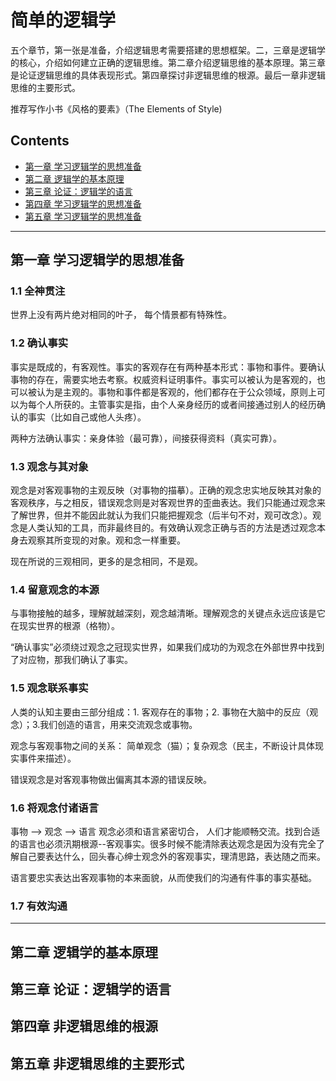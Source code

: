 # 简单的逻辑学

五个章节，第一张是准备，介绍逻辑思考需要搭建的思想框架。二，三章是逻辑学的核心，介绍如何建立正确的逻辑思维。第二章介绍逻辑思维的基本原理。第三章是论证逻辑思维的具体表现形式。第四章探讨非逻辑思维的根源。最后一章非逻辑思维的主要形式。

推荐写作小书《风格的要素》（The Elements of Style)

## Contents
- [第一章 学习逻辑学的思想准备](#第一章-学习逻辑学的思想准备)
- [第二章 逻辑学的基本原理](#第二章-逻辑学的基本原理)
- [第三章 论证：逻辑学的语言](#第三章-论证逻辑学的语言)
- [第四章 学习逻辑学的思想准备](#第四章-非逻辑思维的根源)
- [第五章 学习逻辑学的思想准备](#第五章-非逻辑思维的主要形式)

---
## 第一章 学习逻辑学的思想准备

### 1.1 全神贯注
世界上没有两片绝对相同的叶子， 每个情景都有特殊性。

### 1.2 确认事实
事实是既成的，有客观性。事实的客观存在有两种基本形式：事物和事件。要确认事物的存在，需要实地去考察。权威资料证明事件。事实可以被认为是客观的，也可以被认为是主观的。事物和事件都是客观的，他们都存在于公众领域，原则上可以为每个人所获的。主管事实是指，由个人亲身经历的或者间接通过别人的经历确认的事实（比如自己或他人头疼）。

两种方法确认事实：亲身体验（最可靠），间接获得资料（真实可靠）。

### 1.3 观念与其对象
观念是对客观事物的主观反映（对事物的描摹）。正确的观念忠实地反映其对象的客观秩序，与之相反，错误观念则是对客观世界的歪曲表达。我们只能通过观念来了解世界，但并不能因此就认为我们只能把握观念（后半句不对，观可改念）。观念是人类认知的工具，而非最终目的。有效确认观念正确与否的方法是透过观念本身去观察其所变现的对象。观和念一样重要。

现在所说的三观相同，更多的是念相同，不是观。

### 1.4 留意观念的本源
与事物接触的越多，理解就越深刻，观念越清晰。理解观念的关键点永远应该是它在现实世界的根源（格物）。

“确认事实”必须绕过观念之冠现实世界，如果我们成功的为观念在外部世界中找到了对应物，那我们确认了事实。

### 1.5 观念联系事实
人类的认知主要由三部分组成：1. 客观存在的事物；2. 事物在大脑中的反应（观念）；3.我们创造的语言，用来交流观念或事物。

观念与客观事物之间的关系： 简单观念（猫）；复杂观念（民主，不断设计具体现实事件来描述）。

错误观念是对客观事物做出偏离其本源的错误反映。

### 1.6 将观念付诸语言
事物 --> 观念 --> 语言
观念必须和语言紧密切合， 人们才能顺畅交流。找到合适的语言也必须汛期根源--客观事实。很多时候不能清除表达观念是因为没有完全了解自己要表达什么，回头春心绅士观念外的客观事实，理清思路，表达随之而来。

语言要忠实表达出客观事物的本来面貌，从而使我们的沟通有件事的事实基础。

### 1.7 有效沟通



---
## 第二章 逻辑学的基本原理

## 第三章 论证：逻辑学的语言

## 第四章 非逻辑思维的根源

## 第五章 非逻辑思维的主要形式
